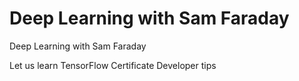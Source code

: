 # Deep Learning with Sam  Faraday

Deep Learning with Sam Faraday

Let us learn TensorFlow Certificate Developer tips
